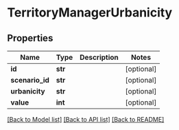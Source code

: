 # TerritoryManagerUrbanicity

## Properties
Name | Type | Description | Notes
------------ | ------------- | ------------- | -------------
**id** | **str** |  | [optional] 
**scenario_id** | **str** |  | [optional] 
**urbanicity** | **str** |  | [optional] 
**value** | **int** |  | [optional] 

[[Back to Model list]](../README.md#documentation-for-models) [[Back to API list]](../README.md#documentation-for-api-endpoints) [[Back to README]](../README.md)

